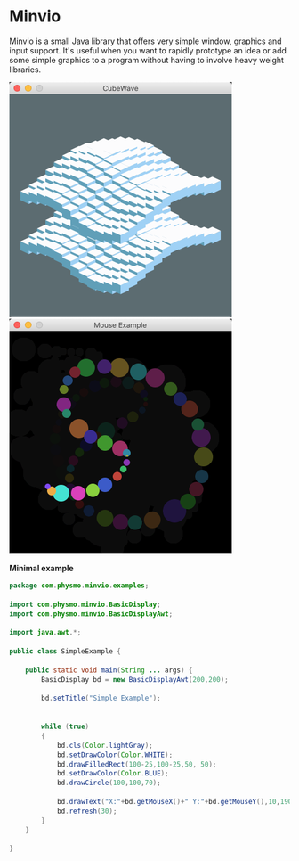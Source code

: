 # Minvio
Minvio is a small Java library that offers very simple window, graphics and input support.  It's useful when you want to rapidly prototype an idea or add some simple graphics to a program without having to involve heavy weight libraries.


![Image Minvio example CubeWave](docs/cubeWave.png)
![Image Minvio example MouseExample](docs/mouseExample.png)

**Minimal example**

```java
package com.physmo.minvio.examples;

import com.physmo.minvio.BasicDisplay;
import com.physmo.minvio.BasicDisplayAwt;

import java.awt.*;

public class SimpleExample {

    public static void main(String ... args) {
        BasicDisplay bd = new BasicDisplayAwt(200,200);

        bd.setTitle("Simple Example");


        while (true)
        {
            bd.cls(Color.lightGray);
            bd.setDrawColor(Color.WHITE);
            bd.drawFilledRect(100-25,100-25,50, 50);
            bd.setDrawColor(Color.BLUE);
            bd.drawCircle(100,100,70);

            bd.drawText("X:"+bd.getMouseX()+" Y:"+bd.getMouseY(),10,190);
            bd.refresh(30);
        }
    }

}
```

